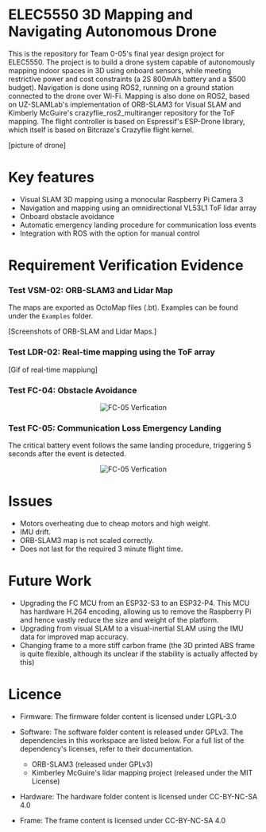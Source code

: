 # ELEC5550 3D Mapping and Navigating Autonomous Drone
This is the repository for Team 0-05's final year design project for ELEC5550. The project is to build a drone system capable of autonomously mapping indoor spaces in 3D using onboard sensors, while meeting restrictive power and cost constraints (a 2S 800mAh battery and a $500 budget). Navigation is done using ROS2, running on a ground station connected to the drone over Wi-Fi. Mapping is also done on ROS2, based on UZ-SLAMLab's implementation of ORB-SLAM3 for Visual SLAM and Kimberly McGuire's crazyflie_ros2_multiranger repository for the ToF mapping. The flight controller is based on Espressif's ESP-Drone library, which itself is based on Bitcraze's Crazyflie flight kernel.

[picture of drone]

# Key features 
- Visual SLAM 3D mapping using a monocular Raspberry Pi Camera 3
- Navigation and mapping using an omnidirectional VL53L1 ToF lidar array
- Onboard obstacle avoidance
- Automatic emergency landing procedure for communication loss events
- Integration with ROS with the option for manual control




# Requirement Verification Evidence
### Test VSM-02: ORB-SLAM3 and Lidar Map
The maps are exported as OctoMap files (.bt). Examples can be found under the `Examples` folder.

[Screenshots of ORB-SLAM and Lidar Maps.]

### Test LDR-02: Real-time mapping using the ToF array

[Gif of real-time mappiung]


### Test FC-04: Obstacle Avoidance
<center>

![FC-05 Verfication](figures/FC04.gif)

</center>

### Test FC-05: Communication Loss Emergency Landing
The critical battery event follows the same landing procedure, triggering 5 seconds after the event is detected.
<center>

![FC-05 Verfication](figures/FC05-Vert.gif)

</center>

# Issues
- Motors overheating due to cheap motors and high weight.
- IMU drift.
- ORB-SLAM3 map is not scaled correctly.
- Does not last for the required 3 minute flight time.

# Future Work
- Upgrading the FC MCU from an ESP32-S3 to an ESP32-P4. This MCU has hardware H.264 encoding, allowing us to remove the Raspberry Pi and hence vastly reduce the size and weight of the platform.
- Upgrading from visual SLAM to a visual-inertial SLAM using the IMU data for improved map accuracy.
- Changing frame to a more stiff carbon frame (the 3D printed ABS frame is quite flexible, although its unclear if the stability is actually affected by this)



# Licence
- Firmware: The firmware folder content is licensed under LGPL-3.0

- Software: The software folder content is released under GPLv3. The dependencies in this workspace are listed below. For a full list of the dependency's licenses, refer to their documentation.
    - ORB-SLAM3 (released under GPLv3)
    - Kimberley McGuire's lidar mapping project (released under the MIT License)

- Hardware: The hardware folder content is licensed under CC-BY-NC-SA 4.0

- Frame: The frame content is licensed under CC-BY-NC-SA 4.0